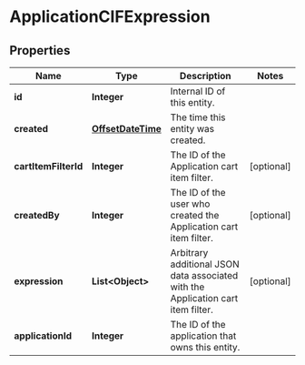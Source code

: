 

# ApplicationCIFExpression

## Properties

Name | Type | Description | Notes
------------ | ------------- | ------------- | -------------
**id** | **Integer** | Internal ID of this entity. | 
**created** | [**OffsetDateTime**](OffsetDateTime.md) | The time this entity was created. | 
**cartItemFilterId** | **Integer** | The ID of the Application cart item filter. |  [optional]
**createdBy** | **Integer** | The ID of the user who created the Application cart item filter. |  [optional]
**expression** | **List&lt;Object&gt;** | Arbitrary additional JSON data associated with the Application cart item filter. |  [optional]
**applicationId** | **Integer** | The ID of the application that owns this entity. | 



